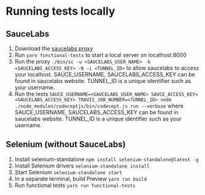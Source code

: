 # Running tests locally

## SauceLabs
1) Download the [saucelabs proxy](https://wiki.saucelabs.com/display/DOCS/Sauce+Connect+Proxy)
2) Run ```yarn functional-tests``` to start a local server on localhost:8000
3) Run the proxy ```./bin/sc -u <SAUCELABS_USER_NAME> -k <SAUCELABS_ACCESS_KEY> -N -i <TUNNEL_ID>``` to allow saucelabs to access your localhost. SAUCE_USERNAME, SAUCELABS_ACCESS_KEY can be found in saucelabs website. TUNNEL_ID is a unique identifier such as your username.
4) Run the tests
```SAUCE_USERNAME=<SAUCELABS_USER_NAME> SAUCE_ACCESS_KEY=<SAUCELABS_ACCESS_KEY> TRAVIS_JOB_NUMBER=<TUNNEL_ID> node ./node_modules/codeceptjs/bin/codecept.js run --verbose``` where SAUCE_USERNAME, SAUCELABS_ACCESS_KEY can be found in saucelabs website. TUNNEL_ID is a unique identifier such as your username.

## Selenium (without SauceLabs)
1) Install selenium-standalone `npm install selenium-standalone@latest -g`
2) Install Selenium drivers `selenium-standalone install`
3) Start Selenium `selenium-standalone start`
4) In a separate terminal, build Preview `yarn run build`
5) Run functional tests `yarn run functional-tests`
